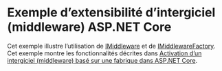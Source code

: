 # <a name="aspnet-core-middleware-extensibility-sample"></a>Exemple d’extensibilité d’intergiciel (middleware) ASP.NET Core

Cet exemple illustre l’utilisation de [IMiddleware](https://docs.microsoft.com/dotnet/api/microsoft.aspnetcore.http.imiddleware) et de [IMiddlewareFactory](https://docs.microsoft.com/dotnet/api/microsoft.aspnetcore.http.imiddlewarefactory). Cet exemple montre les fonctionnalités décrites dans [Activation d’un intergiciel (middleware) basé sur une fabrique dans ASP.NET Core](https://docs.microsoft.com/aspnet/core/fundamentals/middleware/middleware-extensibility).
